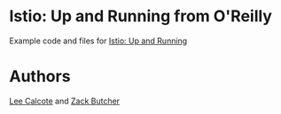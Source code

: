 # Istio: Up and Running from O'Reilly
Example code and files for [Istio: Up and Running](https://layer5.io/books/istio-up-and-running)

# Authors
[Lee Calcote](https://twitter.com/lcalcote) and [Zack Butcher](https://twitter.com/ZackButcher)
